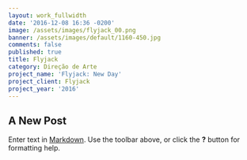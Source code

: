 ```yaml
---
layout: work_fullwidth
date: '2016-12-08 16:36 -0200'
image: /assets/images/flyjack_00.png
banner: /assets/images/default/1160-450.jpg
comments: false
published: true
title: Flyjack
category: Direção de Arte
project_name: 'Flyjack: New Day'
project_client: Flyjack
project_year: '2016'
---
```

## A New Post

Enter text in [Markdown](http://daringfireball.net/projects/markdown/). Use the toolbar above, or click the **?** button for formatting help.
